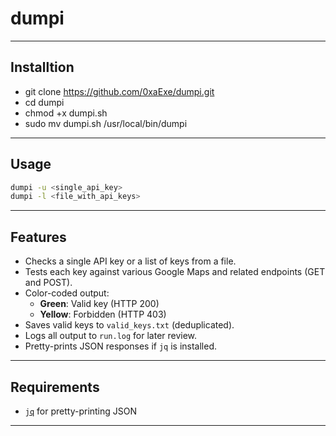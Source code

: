 # dumpi
---
## Installtion
- git clone https://github.com/0xaExe/dumpi.git
- cd dumpi
- chmod +x dumpi.sh
- sudo mv dumpi.sh /usr/local/bin/dumpi
--- 
## Usage

```sh
dumpi -u <single_api_key>
dumpi -l <file_with_api_keys>
```
---
## Features

- Checks a single API key or a list of keys from a file.
- Tests each key against various Google Maps and related endpoints (GET and POST).
- Color-coded output:
  - **Green**: Valid key (HTTP 200)
  - **Yellow**: Forbidden (HTTP 403)
- Saves valid keys to `valid_keys.txt` (deduplicated).
- Logs all output to `run.log` for later review.
- Pretty-prints JSON responses if `jq` is installed.
---
## Requirements
- [`jq`](https://stedolan.github.io/jq/) for pretty-printing JSON
---
